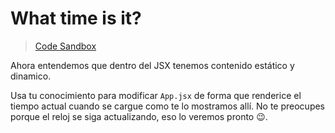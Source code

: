 # What time is it?

> [Code Sandbox](https://codesandbox.io/s/03-time-is-phzxx)

Ahora entendemos que dentro del JSX tenemos contenido estático y dinamico.

Usa tu conocimiento para modificar `App.jsx` de forma que renderice el tiempo actual cuando se cargue como te lo mostramos allí. No te preocupes porque el reloj se siga actualizando, eso lo veremos pronto 😉.
